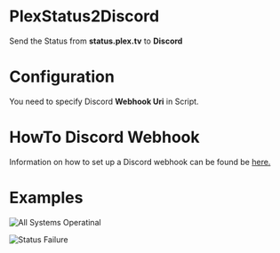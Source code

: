 # PlexStatus2Discord
Send the Status from **status.plex.tv** to **Discord**

# Configuration
You need to specify Discord **Webhook Uri** in Script.

# HowTo Discord Webhook 
Information on how to set up a Discord webhook can be found be [here.](https://support.discord.com/hc/en-us/articles/228383668-Intro-to-Webhooks)

# Examples

![All Systems Operatinal](https://i.imgur.com/qDoA7oY.png)

![Status Failure](https://i.imgur.com/9Jy4yMn.png)
